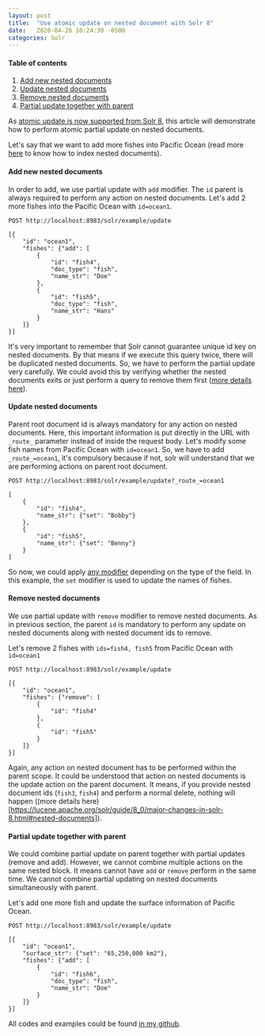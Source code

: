```yaml
---
layout: post
title:  "Use atomic update on nested document with Solr 8"
date:   2020-04-26 10:24:30 -0500
categories: Solr
---
```


#### Table of contents
1. [Add new nested documents](#add-new-nested-documents)
2. [Update nested documents](#update-nested-documents)
3. [Remove nested documents](#remove-nested-documents)
4. [Partial update together with parent](#partial-update-together-with-parent)


As [atomic update is now supported from Solr 8](https://lucene.apache.org/solr/guide/8_1/updating-parts-of-documents.html), this article will demonstrate how to perform atomic partial update on nested documents.

Let's say that we want to add more fishes into Pacific Ocean (read more [here](http://localhost:4000/solr/Index-nested-documents-Solr-8/) to know how to index nested documents).

#### Add new nested documents
In order to add, we use partial update with `add` modifier. The `id` parent is always required to perform any action on nested documents.
Let's add 2 more fishes into the Pacific Ocean with `id=ocean1`.
```
POST http://localhost:8983/solr/example/update
```
```
[{
	"id": "ocean1",
	"fishes": {"add": [
		{
			"id": "fish4",
			"doc_type": "fish",
			"name_str": "Doe"
		},
		{
			"id": "fish5",
			"doc_type": "fish",
			"name_str": "Hans"
		}
	]}
}]
```
It's very important to remember that Solr cannot guarantee unique id key on nested documents. By that means if we execute this query twice, there will be duplicated nested documents. So, we have to perform the partial update very carefully. We could avoid this by verifying whether the nested documents exits or just perform a query to remove them first ([more details here](#remove-nested-documents)).

#### Update nested documents
Parent root document id is always mandatory for any action on nested documents. Here, this important information is put directly in the URL with `_route_` parameter instead of inside the request body.
Let's modify some fish names from Pacific Ocean with `id=ocean1`. So, we have to add `_route_=ocean1`, it's compulsory because if not, solr will understand that we are performing actions on parent root document.
```
POST http://localhost:8983/solr/example/update?_route_=ocean1
```
```
[
	{
		"id": "fish4",
		"name_str": {"set": "Bobby"}
	},
	{
		"id": "fish5",
		"name_str": {"set": "Benny"}
	}
]
```
So now, we could apply [any modifier](https://lucene.apache.org/solr/guide/8_1/updating-parts-of-documents.html#atomic-updates) depending on the type of the field. In this example, the `set` modifier is used to update the names of fishes.

#### Remove nested documents
We use partial update with `remove` modifier to remove nested documents. As in previous section, the parent `id` is mandatory to perform any update on nested documents along with nested document ids to remove.

Let's remove 2 fishes with `ids=fish4, fish5` from Pacific Ocean with `id=ocean1`
```
POST http://localhost:8983/solr/example/update
```
```
[{
	"id": "ocean1",
	"fishes": {"remove": [
		{
			"id": "fish4"
		},
		{
			"id": "fish5"
		}
	]}
}]
```

Again, any action on nested document has to be performed within the parent scope. It could be understood that action on nested documents is the update action on the parent document. It means, if you provide nested document ids (`fish3`, `fish4`) and perform a normal delete, nothing will happen ((more details here)[https://lucene.apache.org/solr/guide/8_0/major-changes-in-solr-8.html#nested-documents]).


#### Partial update together with parent
We could combine partial update on parent together with partial updates (remove and add). However, we cannot combine multiple actions on the same nested block. It means cannot have `add` or `remove` perform in the same time.
We cannot combine partial updating on nested documents simultaneously with parent.

Let's add one more fish and update the surface information of Pacific Ocean.
```
POST http://localhost:8983/solr/example/update
```
```
[{
	"id": "ocean1",
	"surface_str": {"set": "65,250,000 km2"},
	"fishes": {"add": [
		{
			"id": "fish6",
			"doc_type": "fish",
			"name_str": "Doe"
		}
	]}
}]
```

All codes and examples could be found [in my github](https://github.com/lenguyenhaohiep/solr8-nested-documents).

